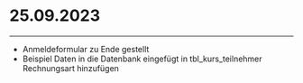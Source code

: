# 25.09.2023
___
- Anmeldeformular zu Ende gestellt 
- Beispiel Daten in die Datenbank eingefügt
in tbl_kurs_teilnehmer Rechnungsart hinzufügen
